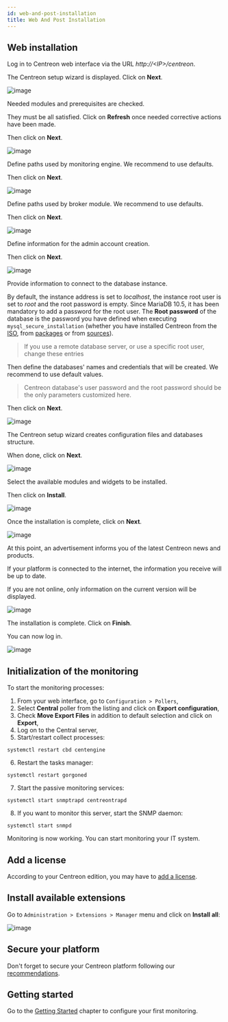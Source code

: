 ```yaml
---
id: web-and-post-installation
title: Web And Post Installation
---
```


## Web installation

Log in to Centreon web interface via the URL *http://\<IP\>/centreon*.

The Centreon setup wizard is displayed. Click on **Next**.

![image](../assets/installation/acentreonwelcome.png)

Needed modules and prerequisites are checked.

They must be all satisfied. Click on **Refresh** once needed corrective actions
have been made.

Then click on **Next**.

![image](../assets/installation/acentreoncheckmodules.png)

Define paths used by monitoring engine. We recommend to use defaults.

Then click on **Next**.

![image](../assets/installation/amonitoringengine2.png)

Define paths used by broker module. We recommend to use defaults.

Then click on **Next**.

![image](../assets/installation/abrokerinfo2.png)

Define information for the admin account creation.

Then click on **Next**.

![image](../assets/installation/aadmininfo.png)

Provide information to connect to the database instance.

By default, the instance address is set to *localhost*, the instance root
user is set to *root* and the root password is empty. Since MariaDB 10.5, it has been mandatory to add a password for the root user.  The **Root password** of the database is the password you have defined when executing `mysql_secure_installation` (whether you have installed Centreon from the [ISO](installation-of-a-central-server/using-centreon-iso#secure-the-database), from [packages](installation-of-a-central-server/using-packages#secure-the-database) or from [sources](installation-of-a-central-server/using-sources#secure-the-database)).


> If you use a remote database server, or use a specific root user, change
> these entries

Then define the databases' names and credentials that will be created. We recommend
to use default values.

> Centreon database's user password and the root password should be the only parameters customized
> here.

Then click on **Next**.

![image](../assets/installation/adbinfo.png)

The Centreon setup wizard creates configuration files and databases structure.

When done, click on **Next**.

![image](../assets/installation/adbconf.png)

Select the available modules and widgets to be installed.

Then click on **Install**.

![image](../assets/installation/module_installationa.png)

Once the installation is complete, click on **Next**.

![image](../assets/installation/module_installationb.png)

At this point, an advertisement informs you of the latest Centreon news and
products.

If your platform is connected to the internet, the information you receive
will be up to date.

If you are not online, only information on the current version will be
displayed.

![image](../assets/installation/aendinstall.png)

The installation is complete. Click on **Finish**.

You can now log in.

![image](../assets/installation/aconnection.png)

## Initialization of the monitoring

To start the monitoring processes:

1. From your web interface, go to `Configuration > Pollers`,
2. Select **Central**  poller from the listing and click on
**Export configuration**,
3. Check **Move Export Files** in addition to default selection and click on
**Export**,
4. Log on to the Central server,
5. Start/restart collect processes:

```shell
systemctl restart cbd centengine
```

6. Restart the tasks manager:

```shell
systemctl restart gorgoned
```

7. Start the passive monitoring services:

```shell
systemctl start snmptrapd centreontrapd
```

8. If you want to monitor this server, start the SNMP daemon:

```shell
systemctl start snmpd
```

Monitoring is now working. You can start monitoring your IT system.

## Add a license

According to your Centreon edition, you may have to [add a license](../administration/licenses).

## Install available extensions

Go to `Administration > Extensions > Manager` menu and click on
**Install all**:

![image](../assets/installation/extensions-manager.png)

## Secure your platform

Don't forget to secure your Centreon platform following our
[recommendations](../administration/secure-platform).

## Getting started

Go to the [Getting Started](../getting-started/installation-first-steps#request-your-free-trial)
chapter to configure your first monitoring.